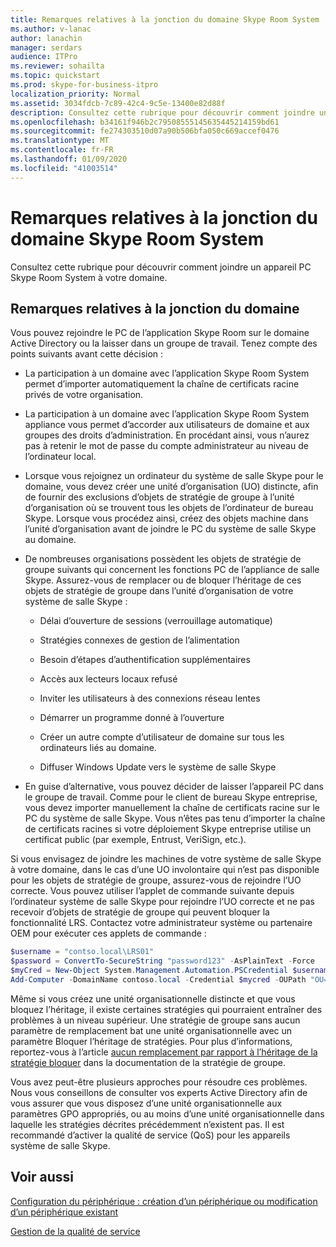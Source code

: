 ```yaml
---
title: Remarques relatives à la jonction du domaine Skype Room System
ms.author: v-lanac
author: lanachin
manager: serdars
audience: ITPro
ms.reviewer: sohailta
ms.topic: quickstart
ms.prod: skype-for-business-itpro
localization_priority: Normal
ms.assetid: 3034fdcb-7c89-42c4-9c5e-13400e82d88f
description: Consultez cette rubrique pour découvrir comment joindre un appareil PC Skype Room System à votre domaine.
ms.openlocfilehash: b34161f946b2c79508555145635445214159bd61
ms.sourcegitcommit: fe274303510d07a90b506bfa050c669accef0476
ms.translationtype: MT
ms.contentlocale: fr-FR
ms.lasthandoff: 01/09/2020
ms.locfileid: "41003514"
---
```

# <a name="skype-room-system-domain-joining-considerations"></a>Remarques relatives à la jonction du domaine Skype Room System
 
Consultez cette rubrique pour découvrir comment joindre un appareil PC Skype Room System à votre domaine.
  
## <a name="domain-joining-considerations"></a>Remarques relatives à la jonction du domaine

Vous pouvez rejoindre le PC de l’application Skype Room sur le domaine Active Directory ou la laisser dans un groupe de travail. Tenez compte des points suivants avant cette décision :
  
- La participation à un domaine avec l’application Skype Room System permet d’importer automatiquement la chaîne de certificats racine privés de votre organisation.
    
- La participation à un domaine avec l’application Skype Room System appliance vous permet d’accorder aux utilisateurs de domaine et aux groupes des droits d’administration. En procédant ainsi, vous n’aurez pas à retenir le mot de passe du compte administrateur au niveau de l’ordinateur local.
    
- Lorsque vous rejoignez un ordinateur du système de salle Skype pour le domaine, vous devez créer une unité d’organisation (UO) distincte, afin de fournir des exclusions d’objets de stratégie de groupe à l’unité d’organisation où se trouvent tous les objets de l’ordinateur de bureau Skype. Lorsque vous procédez ainsi, créez des objets machine dans l’unité d’organisation avant de joindre le PC du système de salle Skype au domaine.
    
- De nombreuses organisations possèdent les objets de stratégie de groupe suivants qui concernent les fonctions PC de l’appliance de salle Skype. Assurez-vous de remplacer ou de bloquer l’héritage de ces objets de stratégie de groupe dans l’unité d’organisation de votre système de salle Skype : 
    
  - Délai d’ouverture de sessions (verrouillage automatique)
    
  - Stratégies connexes de gestion de l’alimentation
    
  - Besoin d’étapes d’authentification supplémentaires
    
  - Accès aux lecteurs locaux refusé
    
  - Inviter les utilisateurs à des connexions réseau lentes
    
  - Démarrer un programme donné à l’ouverture
    
  - Créer un autre compte d’utilisateur de domaine sur tous les ordinateurs liés au domaine.
    
  - Diffuser Windows Update vers le système de salle Skype
    
- En guise d’alternative, vous pouvez décider de laisser l’appareil PC dans le groupe de travail. Comme pour le client de bureau Skype entreprise, vous devez importer manuellement la chaîne de certificats racine sur le PC du système de salle Skype. Vous n’êtes pas tenu d’importer la chaîne de certificats racines si votre déploiement Skype entreprise utilise un certificat public (par exemple, Entrust, VeriSign, etc.). 
    
Si vous envisagez de joindre les machines de votre système de salle Skype à votre domaine, dans le cas d’une UO involontaire qui n’est pas disponible pour les objets de stratégie de groupe, assurez-vous de rejoindre l’UO correcte. Vous pouvez utiliser l’applet de commande suivante depuis l’ordinateur système de salle Skype pour rejoindre l’UO correcte et ne pas recevoir d’objets de stratégie de groupe qui peuvent bloquer la fonctionnalité LRS. Contactez votre administrateur système ou partenaire OEM pour exécuter ces applets de commande :
  
```powershell
$username = "contso.local\LRS01"
$password = ConvertTo-SecureString "password123" -AsPlainText -Force
$myCred = New-Object System.Management.Automation.PSCredential $username, $password
Add-Computer -DomainName contoso.local -Credential $mycred -OUPath "OU=LyncRoomSystem,OU=Resources,DC=CONTOSO,DC=LOCAL"
```

Même si vous créez une unité organisationnelle distincte et que vous bloquez l’héritage, il existe certaines stratégies qui pourraient entraîner des problèmes à un niveau supérieur. Une stratégie de groupe sans aucun paramètre de remplacement bat une unité organisationnelle avec un paramètre Bloquer l’héritage de stratégies. Pour plus d’informations, reportez-vous à l’article [aucun remplacement par rapport à l’héritage de la stratégie bloquer](https://docs.microsoft.com/previous-versions/windows/it-pro/windows-2000-server/cc978255(v=technet.10)) dans la documentation de la stratégie de groupe.
  
Vous avez peut-être plusieurs approches pour résoudre ces problèmes. Nous vous conseillons de consulter vos experts Active Directory afin de vous assurer que vous disposez d’une unité organisationnelle aux paramètres GPO appropriés, ou au moins d’une unité organisationnelle dans laquelle les stratégies décrites précédemment n’existent pas. Il est recommandé d’activer la qualité de service (QoS) pour les appareils système de salle Skype.

## <a name="see-also"></a>Voir aussi
  
[Configuration du périphérique : création d’un périphérique ou modification d’un périphérique existant](../../help-topics/help-lscp/device-configuration-create-new-or-edit-existing.md)

[Gestion de la qualité de service](../../plan-your-deployment/network-requirements/network-requirements.md#managing-quality-of-service)
